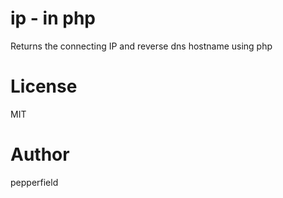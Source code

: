 # ip - in php

Returns the connecting IP and reverse dns hostname using php

# License

MIT

# Author

pepperfield
